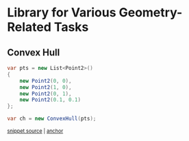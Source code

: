 <!--
GENERATED FILE - DO NOT EDIT
This file was generated by [MarkdownSnippets](https://github.com/SimonCropp/MarkdownSnippets).
Source File: /README.source.md
To change this file edit the source file and then run MarkdownSnippets.
-->

# Library for Various Geometry-Related Tasks

## Convex Hull

<!-- snippet: CreateConvexHull -->
<a id='snippet-createconvexhull'></a>
```cs
var pts = new List<Point2>() 
{
    new Point2(0, 0),
    new Point2(1, 0),
    new Point2(0, 1),
    new Point2(0.1, 0.1)
};

var ch = new ConvexHull(pts);
```
<sup><a href='/GeometricaTests/ConvexHullTests.cs#L139-L149' title='Snippet source file'>snippet source</a> | <a href='#snippet-createconvexhull' title='Start of snippet'>anchor</a></sup>
<!-- endSnippet -->
